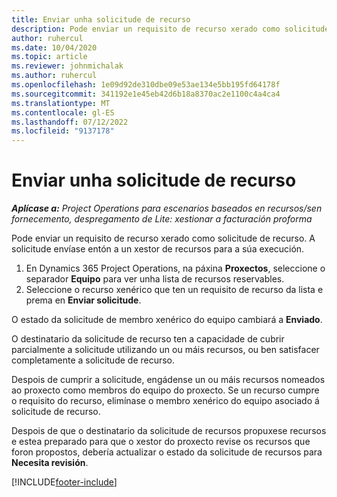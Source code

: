 ```yaml
---
title: Enviar unha solicitude de recurso
description: Pode enviar un requisito de recurso xerado como solicitude de recurso. A solicitude envíase entón a un xestor de recursos para a súa execución.
author: ruhercul
ms.date: 10/04/2020
ms.topic: article
ms.reviewer: johnmichalak
ms.author: ruhercul
ms.openlocfilehash: 1e09d92de310dbe09e53ae134e5bb195fd64178f
ms.sourcegitcommit: 341192e1e45eb42d6b18a8370ac2e1100c4a4ca4
ms.translationtype: MT
ms.contentlocale: gl-ES
ms.lasthandoff: 07/12/2022
ms.locfileid: "9137178"
---
```

# <a name="submit-a-resource-request"></a>Enviar unha solicitude de recurso

_**Aplícase a:** Project Operations para escenarios baseados en recursos/sen fornecemento, despregamento de Lite: xestionar a facturación proforma_

Pode enviar un requisito de recurso xerado como solicitude de recurso. A solicitude envíase entón a un xestor de recursos para a súa execución.

1. En Dynamics 365 Project Operations, na páxina **Proxectos**, seleccione o separador **Equipo** para ver unha lista de recursos reservables. 
2. Seleccione o recurso xenérico que ten un requisito de recurso da lista e prema en **Enviar solicitude**.

O estado da solicitude de membro xenérico do equipo cambiará a **Enviado**.

O destinatario da solicitude de recurso ten a capacidade de cubrir parcialmente a solicitude utilizando un ou máis recursos, ou ben satisfacer completamente a solicitude de recurso.

Despois de cumprir a solicitude, engádense un ou máis recursos nomeados ao proxecto como membros do equipo do proxecto. Se un recurso cumpre o requisito do recurso, elimínase o membro xenérico do equipo asociado á solicitude de recurso. 

Despois de que o destinatario da solicitude de recursos propuxese recursos e estea preparado para que o xestor do proxecto revise os recursos que foron propostos, debería actualizar o estado da solicitude de recursos para **Necesita revisión**.


[!INCLUDE[footer-include](../includes/footer-banner.md)]
